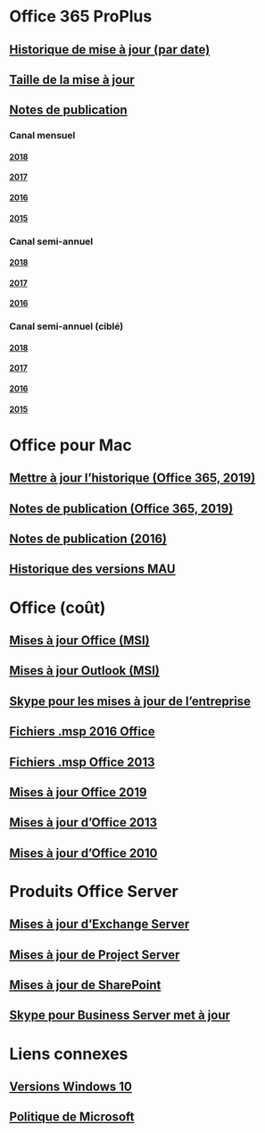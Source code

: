 # Office 365 ProPlus
## [Historique de mise à jour (par date)](update-history-office365-proplus-by-date.md)
## [Taille de la mise à jour](download-sizes-office365-proplus-updates.md)

## [Notes de publication](release-notes-office365-proplus.md)

### Canal mensuel
#### [2018](monthly-channel-2018.md)
#### [2017](monthly-channel-2017.md)
#### [2016](monthly-channel-2016.md)
#### [2015](monthly-channel-2015.md)

### Canal semi-annuel
#### [2018](semi-annual-channel-2018.md)
#### [2017](semi-annual-channel-2017.md)
#### [2016](semi-annual-channel-2016.md)

### Canal semi-annuel (ciblé)
#### [2018](semi-annual-channel-targeted-2018.md)
#### [2017](semi-annual-channel-targeted-2017.md)
#### [2016](semi-annual-channel-targeted-2016.md)
#### [2015](semi-annual-channel-targeted-2015.md)

# Office pour Mac
## [Mettre à jour l’historique (Office 365, 2019)](update-history-office-for-mac.md)
## [Notes de publication (Office 365, 2019)](release-notes-office-for-mac.md)
## [Notes de publication (2016)](release-notes-office-2016-mac.md)
## [Historique des versions MAU](release-history-microsoft-autoupdate.md)

# Office (coût)
## [Mises à jour Office (MSI)](office-updates-msi.md)
## [Mises à jour Outlook (MSI)](outlook-updates-msi.md)
## [Skype pour les mises à jour de l’entreprise](https://docs.microsoft.com/SkypeForBusiness/sfb-client-updates)
## [Fichiers .msp 2016 Office](msp-files-office-2016.md)
## [Fichiers .msp Office 2013](msp-files-office-2013.md)
## [Mises à jour Office 2019](update-history-office-2019.md)
## [Mises à jour d’Office 2013](update-history-office-2013.md)
## [Mises à jour d’Office 2010](update-history-office-2010-click-to-run.md)

# Produits Office Server
## [Mises à jour d’Exchange Server](https://technet.microsoft.com/library/hh135098(v=exchg.150).aspx)
## [Mises à jour de Project Server](project-server-updates.md)
## [Mises à jour de SharePoint](sharepoint-updates.md)
## [Skype pour Business Server met à jour](https://docs.microsoft.com/SkypeForBusiness/sfb-server-updates)

# Liens connexes
## [Versions Windows 10](https://www.microsoft.com/itpro/windows-10/release-information)
## [Politique de Microsoft](https://support.microsoft.com/lifecycle)


